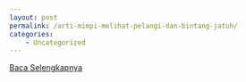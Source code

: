 ```yaml
---
layout: post
permalink: /arti-mimpi-melihat-pelangi-dan-bintang-jatuh/
categories:
    - Uncategorized
---
```


[Baca Selengkapnya](/05)